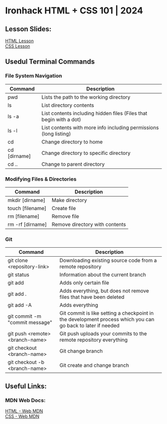 # Ironhack HTML + CSS 101 | 2024

## Lesson Slides:

[HTML Lesson](https://docs.google.com/presentation/d/1XkpCZ_Ki2xBFQuG4El71maZ2t6CV_cOr3DI_-N9giLA/edit?usp=drive_link)\
[CSS Lesson](https://docs.google.com/presentation/d/1xq5PPnbYax9AISfOlSLBFySdGetnQcCHjFCGQMKLkoA/edit?usp=drive_link)

## Usedul Terminal Commands

### File System Navigation

| Command      | Description                                                        |
| ------------ | ------------------------------------------------------------------ |
| pwd          | Lists the path to the working directory                            |
| ls           | List directory contents                                            |
| ls -a        | List contents including hidden files (Files that begin with a dot) |
| ls -l        | List contents with more info including permissions (long listing)  |
| cd           | Change directory to home                                           |
| cd [dirname] | Change directory to specific directory                             |
| cd ..        | Change to parent directory                                         |

### Modifying Files & Directories

| Command          | Description                    |
| ---------------- | ------------------------------ |
| mkdir [dirname]  | Make directory                 |
| touch [filename] | Create file                    |
| rm [filename]    | Remove file                    |
| rm -rf [dirname] | Remove directory with contents |

### Git

| Command                             | Description                                                                                                 |
| ----------------------------------- | ----------------------------------------------------------------------------------------------------------- |
| git clone \<repository-link\>       | Downloading existing source code from a remote repository                                                   |
| git status                          | Information about the current branch                                                                        |
| git add <file>                      | Adds only certain file                                                                                      |
| git add .                           | Adds everything, but does not remove files that have been deleted                                           |
| git add -A                          | Adds everything                                                                                             |
| git commit -m "commit message"      | Git commit is like setting a checkpoint in the development process which you can go back to later if needed |
| git push \<remote\> \<branch-name\> | Git push uploads your commits to the remote repository everything                                           |
| git checkout \<branch-name\>        | Git change branch                                                                                           |
| git checkout -b \<branch-name\>     | Git create and change branch                                                                                |

## Useful Links:

### MDN Web Docs:

[HTML - Web MDN](https://developer.mozilla.org/en-US/docs/Web/HTML)\
[CSS - Web MDN](https://developer.mozilla.org/en-US/docs/Web/CSS)
